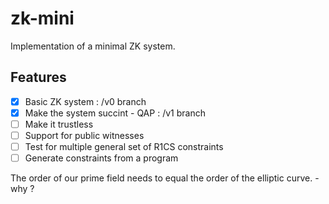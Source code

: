 # zk-mini
Implementation of a minimal ZK system. <br>

## Features

- [X] Basic ZK system : /v0 branch
- [X] Make the system succint - QAP : /v1 branch
- [ ] Make it trustless
- [ ] Support for public witnesses
- [ ] Test for multiple general set of R1CS constraints
- [ ] Generate constraints from a program 

The order of our prime field needs to equal the order of the elliptic curve. - why ?